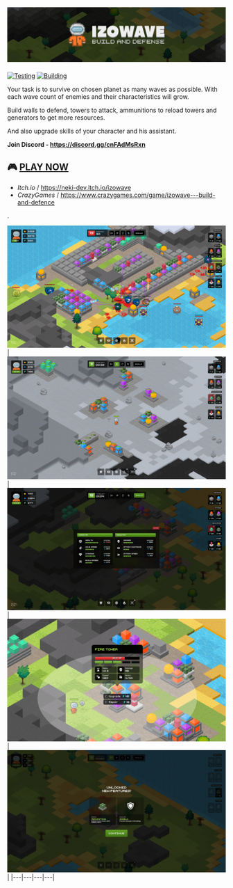 ## ![IZOWAVE](./docs/logotype-large.png)
[![Testing](https://github.com/neki-dev/izowave/actions/workflows/test.yml/badge.svg)](https://github.com/neki-dev/izowave/actions/workflows/test.yml)
[![Building](https://github.com/neki-dev/izowave/actions/workflows/build.yml/badge.svg)](https://github.com/neki-dev/izowave/actions/workflows/build.yml)

Your task is to survive on chosen planet as many waves as possible. 
With each wave count of enemies and their characteristics will grow.

Build walls to defend, towers to attack, ammunitions to reload towers and generators to get more resources.

And also upgrade skills of your character and his assistant.

**Join Discord - https://discord.gg/cnFAdMsRxn**

## 🎮 [PLAY NOW](https://izowave.neki.guru/)
  * *Itch.io* / https://neki-dev.itch.io/izowave
  * *CrazyGames* / https://www.crazygames.com/game/izowave---build-and-defence

.

![Preview 1](./docs/preview/snap01.png)
| ![Preview 2](./docs/preview/snap02.png) | ![Preview 3](./docs/preview/snap03.png) | ![Preview 4](./docs/preview/snap04.png) | ![Preview 4](./docs/preview/snap05.png) |
|---|---|---|---|
